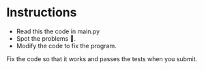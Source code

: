 #   Instructions

- Read this the code in main.py
- Spot the problems 🐞.
- Modify the code to fix the program.

Fix the code so that it works and passes the tests when you submit.